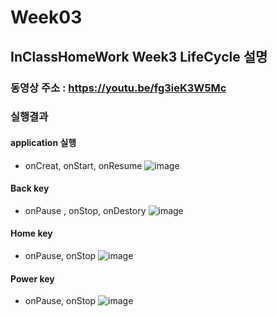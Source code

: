 # Week03

## InClassHomeWork Week3 LifeCycle 설명

### 동영상 주소 : https://youtu.be/fg3ieK3W5Mc

### 실행결과

#### application 실행

- onCreat, onStart, onResume
 ![image](https://user-images.githubusercontent.com/80194089/111310009-e4b63300-869f-11eb-9e15-ca1039a98a1a.png)

#### Back key

- onPause , onStop, onDestory
![image](https://user-images.githubusercontent.com/80194089/111310058-f992c680-869f-11eb-990c-b12d23dd4123.png)

#### Home key

- onPause, onStop
![image](https://user-images.githubusercontent.com/80194089/111310269-3e1e6200-86a0-11eb-8c93-2712c6ca0005.png)

#### Power key

- onPause, onStop
![image](https://user-images.githubusercontent.com/80194089/111310608-a1a88f80-86a0-11eb-9555-1d897ffb4956.png)
